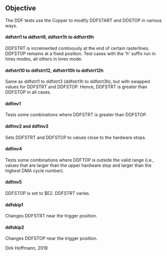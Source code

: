 ## Objective

The DDF tests use the Copper to modify DDFSTART and DDSTOP in various ways.

#### ddfstrt1 to ddfstrt9, ddfstrt1h to ddfstrt9h

DDFSTRT is incremented continously at the end of certain rasterlines. DDFSTOP remains at a fixed position. Test cases with the 'h' suffix run in hires modes, all others in lores mode.

#### ddfstrt10 to ddfstrt12, ddfstrt10h to ddfstrt12h

Same as ddfstrt1 to ddfstrt3 (ddfstrt1h to ddfstrt3h), but with swapped values for DDFSTRT and DDFSTOP. Hence, DDFSTRT is greater than DDFSTOP in all cases. 

#### ddfinv1

Tests some combinations where DDFSTRT is greater than DDFSTOP.

#### ddfinv2 and ddfinv3

Sets DDFSTRT and DDFSTOP to values close to the hardware stops.

#### ddfinv4

Tests some combinations where DDFTOP is outside the valid range (i.e., values that are larger than the upper hardware stop and larger than the highest DMA cycle number).

#### ddfinv5

DDFSTOP is set to $E2. DDFSTRT varies. 

#### ddfskip1

Changes DDFSTRT near the trigger position.

#### ddfskip2

Changes DDFSTOP near the trigger position.

Dirk Hoffmann, 2019